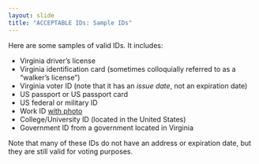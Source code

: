 ```yaml
---
layout: slide
title: "ACCEPTABLE IDs: Sample IDs"
---
```


Here are some samples of valid IDs. It includes:

- Virginia driver’s license
- Virginia identification card (sometimes colloquially referred to as a “walker’s license”)
- Virginia voter ID (note that it has an *issue date*, not an expiration date)
- US passport or US passport card
- US federal or military ID
- Work ID <span style="text-decoration: underline">with photo</span>
- College/University ID (located in the United States)
- Government ID from a government located in Virginia

Note that many of these IDs do not have an address or expiration date, but they are still valid for voting purposes.
